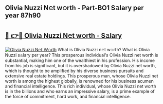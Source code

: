 ## Olivia Nuzzi N𝚎t w𝚘rth - Part-BO1 S𝚊lary per year 87h90

# <h2><a href="http://gc3vew.nevu.top/?p=Olivia+Nuzzi">🔗 👉🔴 Olivia Nuzzi N𝚎t w𝚘rth - S𝚊lary</a></h2>

[![Olivia Nuzzi N𝚎t W𝚘rth](https://i.imgur.com/Oavwk0R.jpeg)](http://gc3vew.nevu.top/?p=Olivia+Nuzzi)
What is Olivia Nuzzi n𝚎t w𝚘rth? What is Olivia Nuzzi s𝚊lary per year?
This prosperous individual's Olivia Nuzzi net worth is substantial, making him one of the wealthiest in his profession. His income from his job is significant, but it is overshadowed by Olivia Nuzzi net worth, which is thought to be amplified by his diverse business pursuits and extensive real estate holdings. This prosperous man, whose Olivia Nuzzi net worth is among the highest globally, is renowned for his business acumen and financial intelligence. This rich individual, whose Olivia Nuzzi net worth is in the billions and who earns an impressive salary, is a prime example of the force of commitment, hard work, and financial intelligence.
